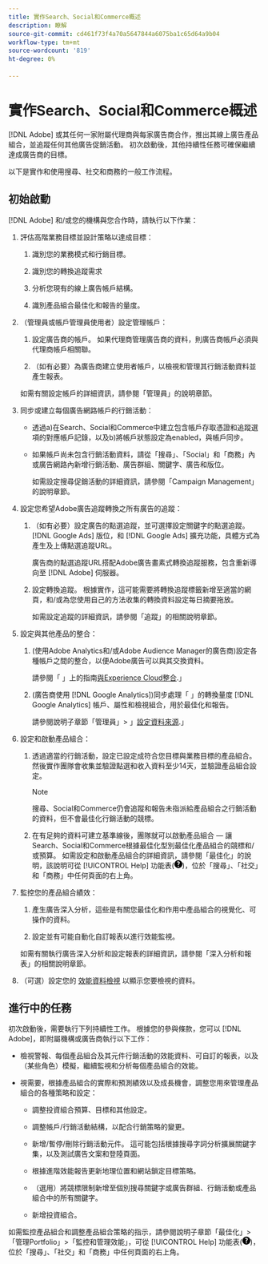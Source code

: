 ```yaml
---
title: 實作Search、Social和Commerce概述
description: 瞭解
source-git-commit: cd461f73f4a70a5647844a6075ba1c65d64a9b04
workflow-type: tm+mt
source-wordcount: '819'
ht-degree: 0%

---
```


# 實作Search、Social和Commerce概述

[!DNL Adobe] 或其任何一家附屬代理商與每家廣告商合作，推出其線上廣告產品組合，並追蹤任何其他廣告促銷活動。 初次啟動後，其他持續性任務可確保繼續達成廣告商的目標。

以下是實作和使用搜尋、社交和商務的一般工作流程。

## 初始啟動

[!DNL Adobe] 和/或您的機構與您合作時，請執行以下作業：

1. 評估高階業務目標並設計策略以達成目標：

   1. 識別您的業務模式和行銷目標。

   1. 識別您的轉換追蹤需求

   1. 分析您現有的線上廣告帳戶結構。

   1. 識別產品組合最佳化和報告的量度。

1. （管理員或帳戶管理員使用者）設定管理帳戶：

   1. 設定廣告商的帳戶。 如果代理商管理廣告商的資料，則廣告商帳戶必須與代理商帳戶相關聯。

   1. （如有必要）為廣告商建立使用者帳戶，以檢視和管理其行銷活動資料並產生報表。

   如需有關設定帳戶的詳細資訊，請參閱「管理員」的說明章節。

1. 同步或建立每個廣告網路帳戶的行銷活動：

   * 透過a)在Search、Social和Commerce中建立包含帳戶存取憑證和追蹤選項的對應帳戶記錄，以及b)將帳戶狀態設定為enabled，與帳戶同步。

   * 如果帳戶尚未包含行銷活動資料，請從「搜尋」、「Social」和「商務」內或廣告網路內新增行銷活動、廣告群組、關鍵字、廣告和版位。

      如需設定搜尋促銷活動的詳細資訊，請參閱「Campaign Management」的說明章節。

1. 設定您希望Adobe廣告追蹤轉換之所有廣告的追蹤：

   1. （如有必要）設定廣告的點選追蹤，並可選擇設定關鍵字的點選追蹤。 [!DNL Google Ads] 版位，和 [!DNL Google Ads] 擴充功能，具體方式為產生及上傳點選追蹤URL。

      廣告商的點選追蹤URL搭配Adobe廣告畫素式轉換追蹤服務，包含重新導向至 [!DNL Adobe] 伺服器。

   1. 設定轉換追蹤。 根據實作，這可能需要將轉換追蹤標籤新增至適當的網頁，和/或為您使用自己的方法收集的轉換資料設定每日摘要拖放。

      如需設定追蹤的詳細資訊，請參閱「追蹤」的相關說明章節。

1. 設定與其他產品的整合：

   1. (使用Adobe Analytics和/或Adobe Audience Manager的廣告商)設定各種帳戶之間的整合，以便Adobe廣告可以與其交換資料。

      請參閱「 」上的指南[與Experience Cloud整合](/help/integrations/home.md).」

   1. (廣告商使用 [!DNL Google Analytics])同步處理「 」的轉換量度 [!DNL Google Analytics] 帳戶、屬性和檢視組合，用於最佳化和報告。

      請參閱說明子章節「管理員」> 」[設定資料來源](/help/search-social-commerce/admin/data-sources/data-source-about.md).」

1. 設定和啟動產品組合：

   1. 透過適當的行銷活動，設定已設定成符合您目標與業務目標的產品組合。 然後實作團隊會收集並驗證點選和收入資料至少14天，並驗證產品組合設定。

      >[!NOTE]
      >
      >搜尋、Social和Commerce仍會追蹤和報告未指派給產品組合之行銷活動的資料，但不會最佳化行銷活動的競標。

   1. 在有足夠的資料可建立基準線後，團隊就可以啟動產品組合 — 讓Search、Social和Commerce根據最佳化型別最佳化產品組合的競標和/或預算。
   如需設定和啟動產品組合的詳細資訊，請參閱「最佳化」的說明，該說明可從 [!UICONTROL Help] 功能表(![說明功能表](/help/search-social-commerce/assets/help-main-menu.png "說明功能表"))，位於「搜尋」、「社交」和「商務」中任何頁面的右上角。

1. 監控您的產品組合績效：

   1. 產生廣告深入分析，這些是有關您最佳化和作用中產品組合的視覺化、可操作的資料。

   1. 設定並有可能自動化自訂報表以進行效能監視。

   如需有關執行廣告深入分析和設定報表的詳細資訊，請參閱「深入分析和報表」的相關說明章節。

1. （可選）設定您的 [效能資料檢視](/help/search-social-commerce/common-tasks/data-views/data-views-about.md) 以顯示您要檢視的資料。

## 進行中的任務

初次啟動後，需要執行下列持續性工作。 根據您的參與條款，您可以 [!DNL Adobe]，即附屬機構或廣告商執行以下工作：

* 檢視警報、每個產品組合及其元件行銷活動的效能資料、可自訂的報表，以及（某些角色）模擬，繼續監視和分析每個產品組合的效能。

* 視需要，根據產品組合的實際和預測績效以及成長機會，調整您用來管理產品組合的各種策略和設定：

   * 調整投資組合預算、目標和其他設定。

   * 調整帳戶/行銷活動結構，以配合行銷策略的變更。

   * 新增/暫停/刪除行銷活動元件。 這可能包括根據搜尋字詞分析擴展關鍵字集，以及測試廣告文案和登陸頁面。

   * 根據進階效能報告更新地理位置和網站鎖定目標策略。

   * （選用）將競標限制新增至個別搜尋關鍵字或廣告群組、行銷活動或產品組合中的所有關鍵字。

   * 新增投資組合。

如需監控產品組合和調整產品組合策略的指示，請參閱說明子章節「最佳化」>「管理Portfolio」>「監控和管理效能」，可從 [!UICONTROL Help] 功能表(![說明功能表](/help/search-social-commerce/assets/help-main-menu.png "說明功能表"))，位於「搜尋」、「社交」和「商務」中任何頁面的右上角。
